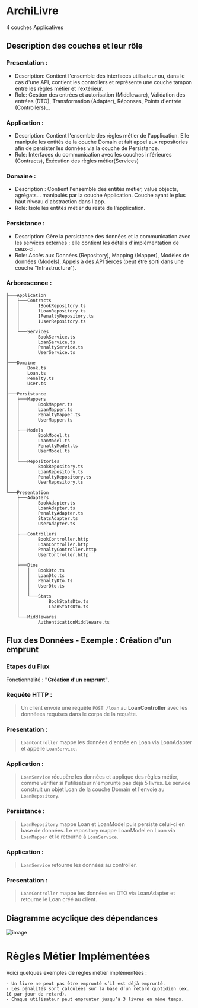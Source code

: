 # ArchiLivre

4 couches Applicatives 

## Description des couches et leur rôle

### Presentation : 
-  Description: Contient l'ensemble des interfaces utilisateur ou, dans le cas d'une API, contient les controllers et représente une couche tampon entre les règles métier et l'extérieur.
-  Role: Gestion des entrées et autorisation (Middleware), Validation des entrées (DTO), Transformation (Adapter), Réponses, Points d'entrée (Controllers)...

### Application : 
 - Description: Contient l'ensemble des règles métier de l'application. Elle manipule les entités de la couche Domain et fait appel aux repositories afin de persister les données via la couche de Persistance.
 - Role: Interfaces du communication avec les couches inférieures (Contracts), Exécution des règles métier(Services)

### Domaine :  
 - Description : Contient l'ensemble des entités métier, value objects, agrégats... manipulés par la couche Application. Couche ayant le plus haut niveau d'abstraction dans l'app.
 - Role: Isole les entités métier du reste de l'application.

### Persistance : 
 - Description: Gère la persistance des données et la communication avec les services externes ; elle contient les détails d'implémentation de ceux-ci.
 - Role: Accès aux Données (Repository), Mapping (Mapper), Modèles de données (Models), Appels à des API tierces (peut être sorti dans une couche "Infrastructure").

### Arborescence :


```
├───Application
│   ├───Contracts
│   │       IBookRepository.ts
│   │       ILoanRepository.ts
│   │       IPenaltyRepository.ts
│   │       IUserRepository.ts
│   │
│   └───Services
│           BookService.ts
│           LoanService.ts
│           PenaltyService.ts
│           UserService.ts
│
├───Domaine
│       Book.ts
│       Loan.ts
│       Penalty.ts
│       User.ts
│
├───Persistance
│   ├───Mappers
│   │       BookMapper.ts
│   │       LoanMapper.ts
│   │       PenaltyMapper.ts
│   │       UserMapper.ts
│   │
│   ├───Models
│   │       BookModel.ts
│   │       LoanModel.ts
│   │       PenaltyModel.ts
│   │       UserModel.ts
│   │
│   └───Repositories
│           BookRepository.ts
│           LoanRepository.ts
│           PenaltyRepository.ts
│           UserRepository.ts
│
└───Presentation
    ├───Adapters
    │       BookAdapter.ts
    │       LoanAdapter.ts
    │       PenaltyAdapter.ts
    │       StatsAdapter.ts
    │       UserAdapter.ts
    │
    ├───Controllers
    │       BookController.http
    │       LoanController.http
    │       PenaltyController.http
    │       UserController.http
    │
    ├───Dtos
    │   │   BookDto.ts
    │   │   LoanDto.ts
    │   │   PenaltyDto.ts
    │   │   UserDto.ts
    │   │
    │   └───Stats
    │           BookStatsDto.ts
    │           LoanStatsDto.ts
    │
    └───Middlewares
            AuthenticationMiddleware.ts 
```

## Flux des Données - Exemple : Création d'un emprunt

### Etapes du Flux

Fonctionnalité : **"Création d'un emprunt"**.

### Requête HTTP :

> Un client envoie une requête `POST /loan` au **LoanController** avec les donnéees requises dans le corps de la requête.

### Presentation :

> `LoanController` mappe les données d'entrée en Loan via LoanAdapter et appelle `LoanService`.

### Application :

> `LoanService` récupère les données et applique des règles métier, comme vérifier si l'utilisateur n'emprunte pas déjà 5 livres.
> Le service construit un objet Loan de la couche Domain et l'envoie au `LoanRepository`.

### Persistance :

> `LoanRepository` mappe Loan et LoanModel puis persiste celui-ci en base de données.
> Le repository mappe LoanModel en Loan via `LoanMapper` et le retourne à `LoanService`.

### Application :

> `LoanService` retourne les données au controller.

### Presentation :

> `LoanController` mappe les données en DTO via LoanAdapter et retourne le Loan créé au client.

## Diagramme acyclique des dépendances

![image](https://github.com/user-attachments/assets/6153d38c-529d-4dbc-a986-2e18155e9c80)


#  Règles Métier Implémentées

Voici quelques exemples de règles métier implémentées :

    - Un livre ne peut pas être emprunté s’il est déjà emprunté.
    - Les pénalités sont calculées sur la base d’un retard quotidien (ex. 1€ par jour de retard).
    - Chaque utilisateur peut emprunter jusqu’à 3 livres en même temps.
    
